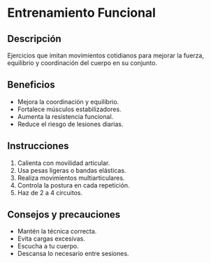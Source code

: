 # Entrenamiento Funcional

## Descripción
Ejercicios que imitan movimientos cotidianos para mejorar la fuerza, equilibrio y coordinación del cuerpo en su conjunto.

## Beneficios
- Mejora la coordinación y equilibrio.
- Fortalece músculos estabilizadores.
- Aumenta la resistencia funcional.
- Reduce el riesgo de lesiones diarias.

## Instrucciones
1. Calienta con movilidad articular.
2. Usa pesas ligeras o bandas elásticas.
3. Realiza movimientos multiarticulares.
4. Controla la postura en cada repetición.
5. Haz de 2 a 4 circuitos.

## Consejos y precauciones
- Mantén la técnica correcta.
- Evita cargas excesivas.
- Escucha a tu cuerpo.
- Descansa lo necesario entre sesiones.